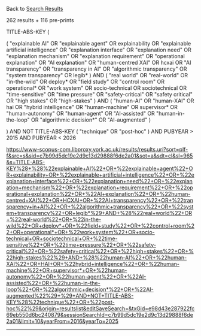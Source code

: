 Back to [Search Results](Search%20Results.md)


262 results + 116 pre-prints

TITLE-ABS-KEY ( 

( "explainable AI" OR "explainable agent" OR explainability OR "explainable artificial intelligence" OR "explanation interface" OR "explanation need" OR "explanation mechanism" OR "explanation requirement" OR "operational explanation" OR "AI explanation" OR "human-centred XAI" OR hcxai OR "AI transparency" OR "transparency in AI" OR "algorithmic transparency" OR "system transparency" OR legib* ) 
AND 
( "real world" OR "real-world" OR "in-the-wild" OR deploy* OR "field study" OR "control room" OR operational* OR "work system" OR socio-technical OR sociotechnical OR "time-sensitive" OR "time pressure" OR "safety-critical" OR "safety critical" OR "high stakes" OR "high-stakes" ) 
AND 
( "human-AI" OR "human-XAI" OR hai OR "hybrid intelligence" OR "human-machine" OR supervisor* OR "human-autonomy" OR "human-agent" OR "AI-assisted" OR "human-in-the-loop" OR "algorithmic decision*" OR "AI-augmented" ) 

) 
AND NOT TITLE-ABS-KEY ( "technique" OR "post-hoc" ) 
AND PUBYEAR > 2015 AND PUBYEAR < 2026




https://www-scopus-com.libproxy.york.ac.uk/results/results.uri?sort=plf-f&src=s&sid=c7b99d5dc19e2d9c13d29888f6de2a01&sot=a&sdt=cl&sl=965&s=TITLE-ABS-KEY%28+%28%22explainable+AI%22+OR+%22explainable+agent%22+OR+explainability+OR+%22explainable+artificial+intelligence%22+OR+%22explanation+interface%22+OR+%22explanation+need%22+OR+%22explanation+mechanism%22+OR+%22explanation+requirement%22+OR+%22operational+explanation%22+OR+%22AI+explanation%22+OR+%22human-centred+XAI%22+OR+HCXAI+OR+%22AI+transparency%22+OR+%22transparency+in+AI%22+OR+%22algorithmic+transparency%22+OR+%22system+transparency%22+OR+legib*%29+AND+%28%22real+world%22+OR+%22real-world%22+OR+%22in-the-wild%22+OR+deploy*+OR+%22field+study%22+OR+%22control+room%22+OR+operational*+OR+%22work+system%22+OR+socio-technical+OR+sociotechnical+OR+%22time-sensitive%22+OR+%22time+pressure%22+OR+%22safety-critical%22+OR+%22safety+critical%22+OR+%22high+stakes%22+OR+%22high-stakes%22%29+AND+%28%22human-AI%22+OR+%22human-XAI%22+OR+HAI+OR+%22hybrid+intelligence%22+OR+%22human-machine%22+OR+supervisor*+OR+%22human-autonomy%22+OR+%22human-agent%22+OR+%22AI-assisted%22+OR+%22human-in-the-loop%22+OR+%22algorithmic+decision*%22+OR+%22AI-augmented%22%29+%29+AND+NOT+TITLE-ABS-KEY%28%22technique%22+OR+%22post-hoc%22%29&origin=resultslist&editSaveSearch=&txGid=e98d43e287922fc69eb550d6bc240879&sessionSearchId=c7b99d5dc19e2d9c13d29888f6de2a01&limit=10&yearFrom=2016&yearTo=2025











---

